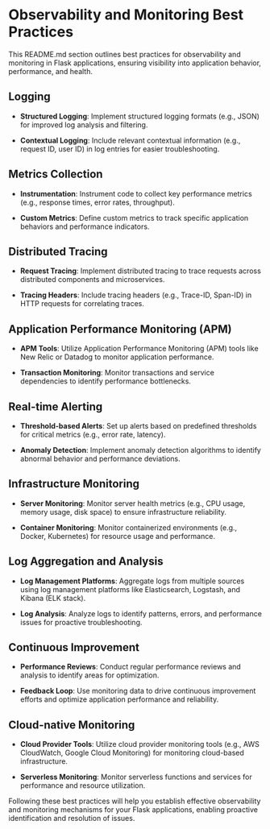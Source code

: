 # Observability and Monitoring Best Practices

This README.md section outlines best practices for observability and monitoring in Flask applications, ensuring visibility into application behavior, performance, and health.

## Logging

- **Structured Logging**: Implement structured logging formats (e.g., JSON) for improved log analysis and filtering.
  
- **Contextual Logging**: Include relevant contextual information (e.g., request ID, user ID) in log entries for easier troubleshooting.

## Metrics Collection

- **Instrumentation**: Instrument code to collect key performance metrics (e.g., response times, error rates, throughput).
  
- **Custom Metrics**: Define custom metrics to track specific application behaviors and performance indicators.

## Distributed Tracing

- **Request Tracing**: Implement distributed tracing to trace requests across distributed components and microservices.
  
- **Tracing Headers**: Include tracing headers (e.g., Trace-ID, Span-ID) in HTTP requests for correlating traces.

## Application Performance Monitoring (APM)

- **APM Tools**: Utilize Application Performance Monitoring (APM) tools like New Relic or Datadog to monitor application performance.
  
- **Transaction Monitoring**: Monitor transactions and service dependencies to identify performance bottlenecks.

## Real-time Alerting

- **Threshold-based Alerts**: Set up alerts based on predefined thresholds for critical metrics (e.g., error rate, latency).
  
- **Anomaly Detection**: Implement anomaly detection algorithms to identify abnormal behavior and performance deviations.

## Infrastructure Monitoring

- **Server Monitoring**: Monitor server health metrics (e.g., CPU usage, memory usage, disk space) to ensure infrastructure reliability.
  
- **Container Monitoring**: Monitor containerized environments (e.g., Docker, Kubernetes) for resource usage and performance.

## Log Aggregation and Analysis

- **Log Management Platforms**: Aggregate logs from multiple sources using log management platforms like Elasticsearch, Logstash, and Kibana (ELK stack).
  
- **Log Analysis**: Analyze logs to identify patterns, errors, and performance issues for proactive troubleshooting.

## Continuous Improvement

- **Performance Reviews**: Conduct regular performance reviews and analysis to identify areas for optimization.
  
- **Feedback Loop**: Use monitoring data to drive continuous improvement efforts and optimize application performance and reliability.

## Cloud-native Monitoring

- **Cloud Provider Tools**: Utilize cloud provider monitoring tools (e.g., AWS CloudWatch, Google Cloud Monitoring) for monitoring cloud-based infrastructure.
  
- **Serverless Monitoring**: Monitor serverless functions and services for performance and resource utilization.

Following these best practices will help you establish effective observability and monitoring mechanisms for your Flask applications, enabling proactive identification and resolution of issues.

